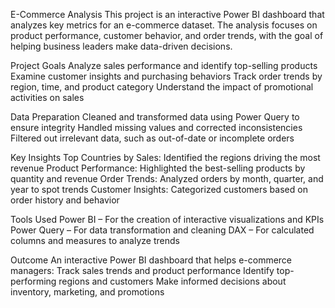 E-Commerce Analysis 
This project is an interactive Power BI dashboard that analyzes key metrics for an e-commerce dataset.
The analysis focuses on product performance, customer behavior, and order trends, with the goal of helping business leaders make data-driven decisions.

Project Goals
Analyze sales performance and identify top-selling products
Examine customer insights and purchasing behaviors
Track order trends by region, time, and product category
Understand the impact of promotional activities on sales

Data Preparation
Cleaned and transformed data using Power Query to ensure integrity
Handled missing values and corrected inconsistencies
Filtered out irrelevant data, such as out-of-date or incomplete orders

Key Insights
Top Countries by Sales: Identified the regions driving the most revenue
Product Performance: Highlighted the best-selling products by quantity and revenue
Order Trends: Analyzed orders by month, quarter, and year to spot trends
Customer Insights: Categorized customers based on order history and behavior

Tools Used
Power BI – For the creation of interactive visualizations and KPIs
Power Query – For data transformation and cleaning
DAX – For calculated columns and measures to analyze trends

Outcome
An interactive Power BI dashboard that helps e-commerce managers:
Track sales trends and product performance
Identify top-performing regions and customers
Make informed decisions about inventory, marketing, and promotions
